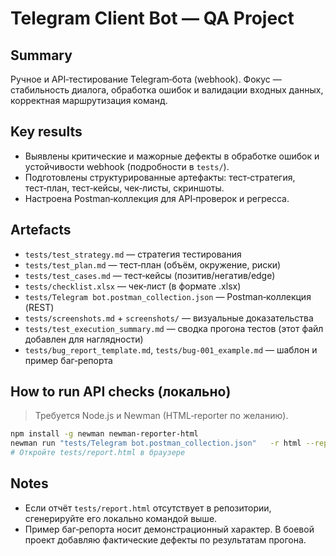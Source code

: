 # Telegram Client Bot — QA Project

## Summary
Ручное и API‑тестирование Telegram‑бота (webhook). Фокус — стабильность диалога, обработка ошибок и валидации входных данных, корректная маршрутизация команд.

## Key results
- Выявлены критические и мажорные дефекты в обработке ошибок и устойчивости webhook (подробности в `tests/`).
- Подготовлены структурированные артефакты: тест‑стратегия, тест‑план, тест‑кейсы, чек‑листы, скриншоты.
- Настроена Postman‑коллекция для API‑проверок и регресса.

## Artefacts
- `tests/test_strategy.md` — стратегия тестирования
- `tests/test_plan.md` — тест‑план (объём, окружение, риски)
- `tests/test_cases.md` — тест‑кейсы (позитив/негатив/edge)
- `tests/checklist.xlsx` — чек‑лист (в формате .xlsx)
- `tests/Telegram bot.postman_collection.json` — Postman‑коллекция (REST)
- `tests/screenshots.md` + `screenshots/` — визуальные доказательства
- `tests/test_execution_summary.md` — сводка прогона тестов (этот файл добавлен для наглядности)
- `tests/bug_report_template.md`, `tests/bug-001_example.md` — шаблон и пример баг‑репорта

## How to run API checks (локально)
> Требуется Node.js и Newman (HTML‑reporter по желанию).
```bash
npm install -g newman newman-reporter-html
newman run "tests/Telegram bot.postman_collection.json"   -r html --reporter-html-export tests/report.html
# Откройте tests/report.html в браузере
```

## Notes
- Если отчёт `tests/report.html` отсутствует в репозитории, сгенерируйте его локально командой выше.
- Пример баг‑репорта носит демонстрационный характер. В боевой проект добавляю фактические дефекты по результатам прогона.
